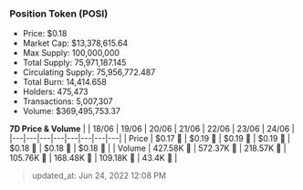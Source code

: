 
  ### Position Token (POSI)
  - Price: $0.18
  - Market Cap: $13,378,615.64
  - Max Supply: 100,000,000
  - Total Supply: 75,971,187.145
  - Circulating Supply: 75,956,772.487
  - Total Burn: 14,414.658
  - Holders: 475,473
  - Transactions: 5,007,307
  - Volume: $369,495,753.37

  **7D Price & Volume**
  | | 18&#x2F;06 | 19&#x2F;06 | 20&#x2F;06 | 21&#x2F;06 | 22&#x2F;06 | 23&#x2F;06 | 24&#x2F;06 |
  |---|---|---|---|---|---|---|---|
  | Price | $0.17 🔻 | $0.19 🚀 | $0.19 🔻 | $0.19 🔻 | $0.18 🔻 | $0.18 🚀 | $0.18 🔻 |
  | Volume | 427.58K 🚀 | 572.37K 🚀 | 218.57K 🔻 | 105.76K 🔻 | 168.48K 🚀 | 109.18K 🔻 | 43.4K 🔻 |

  > updated_at: Jun 24, 2022 12:08 PM

